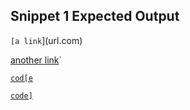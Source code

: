 ## Snippet 1 Expected Output
`[a link`](url.com)

[another link](`google.com)`

[`cod[e`](google.com)

[`code]`](ucsd.edu)
